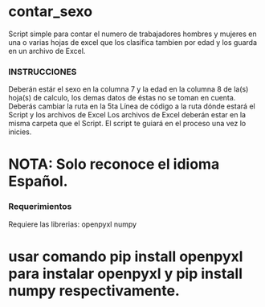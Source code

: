 # contar_sexo
Script simple para contar el numero de trabajadores hombres y mujeres en una o varias hojas de excel que los clasifica tambien por edad y los guarda en un archivo de Excel.

###   INSTRUCCIONES  ###
Deberán estár el sexo en la columna 7 y la edad en la columna 8 de la(s) hoja(s) de calculo, los demas datos de éstas no se toman en cuenta.
Deberás cambiar la ruta en la 5ta Línea de código a la ruta dónde estará el Script y los archivos de Excel
Los archivos de Excel deberán estar en la misma carpeta que el Script.
El script te guiará en el proceso una vez lo inicies.

# NOTA: Solo reconoce el idioma Español.


### Requerimientos ###
Requiere las librerias: 
openpyxl
numpy 

# usar comando pip install openpyxl para instalar openpyxl y pip install numpy respectivamente.
